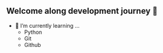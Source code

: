 ## Welcome along development journey 👋

- 🌱 I’m currently learning ...
  - Python
  - Git
  - Github
